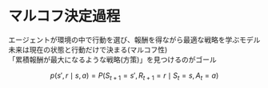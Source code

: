 # マルコフ決定過程  
エージェントが環境の中で行動を選び、報酬を得ながら最適な戦略を学ぶモデル  
未来は現在の状態と行動だけで決まる(マルコフ性)  
「累積報酬が最大になるような戦略(方策)」を見つけるのがゴール　


$$
p(s', r \mid s, a) = P(S_{t+1} = s', R_{t+1} = r \mid S_t = s, A_t = a)
$$
